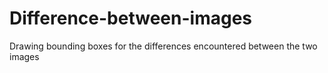 # Difference-between-images
Drawing bounding boxes for the differences encountered between the two images
